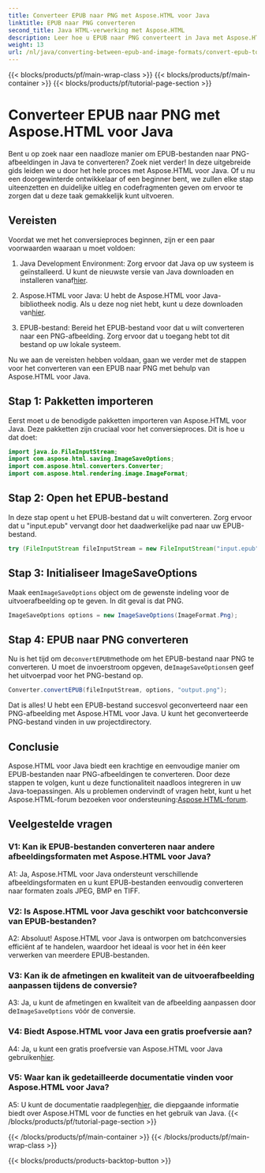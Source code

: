 ```yaml
---
title: Converteer EPUB naar PNG met Aspose.HTML voor Java
linktitle: EPUB naar PNG converteren
second_title: Java HTML-verwerking met Aspose.HTML
description: Leer hoe u EPUB naar PNG converteert in Java met Aspose.HTML voor Java. Stapsgewijze handleiding voor naadloze conversie.
weight: 13
url: /nl/java/converting-between-epub-and-image-formats/convert-epub-to-png/
---
```


{{< blocks/products/pf/main-wrap-class >}}
{{< blocks/products/pf/main-container >}}
{{< blocks/products/pf/tutorial-page-section >}}

# Converteer EPUB naar PNG met Aspose.HTML voor Java

Bent u op zoek naar een naadloze manier om EPUB-bestanden naar PNG-afbeeldingen in Java te converteren? Zoek niet verder! In deze uitgebreide gids leiden we u door het hele proces met Aspose.HTML voor Java. Of u nu een doorgewinterde ontwikkelaar of een beginner bent, we zullen elke stap uiteenzetten en duidelijke uitleg en codefragmenten geven om ervoor te zorgen dat u deze taak gemakkelijk kunt uitvoeren.

## Vereisten

Voordat we met het conversieproces beginnen, zijn er een paar voorwaarden waaraan u moet voldoen:

1.  Java Development Environment: Zorg ervoor dat Java op uw systeem is geïnstalleerd. U kunt de nieuwste versie van Java downloaden en installeren vanaf[hier](https://www.oracle.com/java/technologies/javase-downloads.html).

2. Aspose.HTML voor Java: U hebt de Aspose.HTML voor Java-bibliotheek nodig. Als u deze nog niet hebt, kunt u deze downloaden van[hier](https://releases.aspose.com/html/java/).

3. EPUB-bestand: Bereid het EPUB-bestand voor dat u wilt converteren naar een PNG-afbeelding. Zorg ervoor dat u toegang hebt tot dit bestand op uw lokale systeem.

Nu we aan de vereisten hebben voldaan, gaan we verder met de stappen voor het converteren van een EPUB naar PNG met behulp van Aspose.HTML voor Java.

## Stap 1: Pakketten importeren

Eerst moet u de benodigde pakketten importeren van Aspose.HTML voor Java. Deze pakketten zijn cruciaal voor het conversieproces. Dit is hoe u dat doet:

```java
import java.io.FileInputStream;
import com.aspose.html.saving.ImageSaveOptions;
import com.aspose.html.converters.Converter;
import com.aspose.html.rendering.image.ImageFormat;
```

## Stap 2: Open het EPUB-bestand

In deze stap opent u het EPUB-bestand dat u wilt converteren. Zorg ervoor dat u "input.epub" vervangt door het daadwerkelijke pad naar uw EPUB-bestand.

```java
try (FileInputStream fileInputStream = new FileInputStream("input.epub")) {
```

## Stap 3: Initialiseer ImageSaveOptions

 Maak een`ImageSaveOptions` object om de gewenste indeling voor de uitvoerafbeelding op te geven. In dit geval is dat PNG.

```java
ImageSaveOptions options = new ImageSaveOptions(ImageFormat.Png);
```

## Stap 4: EPUB naar PNG converteren

 Nu is het tijd om de`convertEPUB`methode om het EPUB-bestand naar PNG te converteren. U moet de invoerstroom opgeven, de`ImageSaveOptions`en geef het uitvoerpad voor het PNG-bestand op.

```java
Converter.convertEPUB(fileInputStream, options, "output.png");
```

Dat is alles! U hebt een EPUB-bestand succesvol geconverteerd naar een PNG-afbeelding met Aspose.HTML voor Java. U kunt het geconverteerde PNG-bestand vinden in uw projectdirectory.

## Conclusie
 Aspose.HTML voor Java biedt een krachtige en eenvoudige manier om EPUB-bestanden naar PNG-afbeeldingen te converteren. Door deze stappen te volgen, kunt u deze functionaliteit naadloos integreren in uw Java-toepassingen. Als u problemen ondervindt of vragen hebt, kunt u het Aspose.HTML-forum bezoeken voor ondersteuning:[Aspose.HTML-forum](https://forum.aspose.com/).

## Veelgestelde vragen

### V1: Kan ik EPUB-bestanden converteren naar andere afbeeldingsformaten met Aspose.HTML voor Java?

A1: Ja, Aspose.HTML voor Java ondersteunt verschillende afbeeldingsformaten en u kunt EPUB-bestanden eenvoudig converteren naar formaten zoals JPEG, BMP en TIFF.

### V2: Is Aspose.HTML voor Java geschikt voor batchconversie van EPUB-bestanden?
   
A2: Absoluut! Aspose.HTML voor Java is ontworpen om batchconversies efficiënt af te handelen, waardoor het ideaal is voor het in één keer verwerken van meerdere EPUB-bestanden.

### V3: Kan ik de afmetingen en kwaliteit van de uitvoerafbeelding aanpassen tijdens de conversie?

 A3: Ja, u kunt de afmetingen en kwaliteit van de afbeelding aanpassen door de`ImageSaveOptions` vóór de conversie. 

### V4: Biedt Aspose.HTML voor Java een gratis proefversie aan?

 A4: Ja, u kunt een gratis proefversie van Aspose.HTML voor Java gebruiken[hier](https://releases.aspose.com/).

### V5: Waar kan ik gedetailleerde documentatie vinden voor Aspose.HTML voor Java?

 A5: U kunt de documentatie raadplegen[hier](https://reference.aspose.com/html/java/), die diepgaande informatie biedt over Aspose.HTML voor de functies en het gebruik van Java.
{{< /blocks/products/pf/tutorial-page-section >}}

{{< /blocks/products/pf/main-container >}}
{{< /blocks/products/pf/main-wrap-class >}}

{{< blocks/products/products-backtop-button >}}
